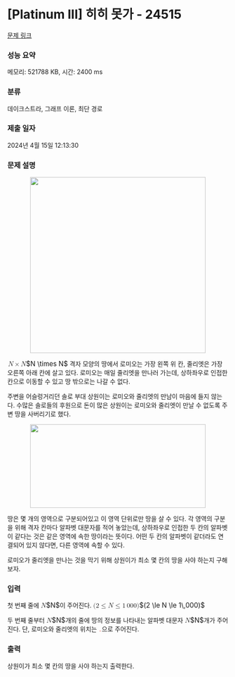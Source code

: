 # [Platinum III] 히히 못가 - 24515 

[문제 링크](https://www.acmicpc.net/problem/24515) 

### 성능 요약

메모리: 521788 KB, 시간: 2400 ms

### 분류

데이크스트라, 그래프 이론, 최단 경로

### 제출 일자

2024년 4월 15일 12:13:30

### 문제 설명

<p style="text-align: center;"><img alt="" src="https://upload.acmicpc.net/a2316711-75e0-4902-a1b7-8f2b203f8704/-/preview/" style="height: 400px; width: 400px;"><br>
 </p>

<p><mjx-container class="MathJax" jax="CHTML" style="font-size: 109%; position: relative;"> <mjx-math class="MJX-TEX" aria-hidden="true"><mjx-mi class="mjx-i"><mjx-c class="mjx-c1D441 TEX-I"></mjx-c></mjx-mi><mjx-mo class="mjx-n" space="3"><mjx-c class="mjx-cD7"></mjx-c></mjx-mo><mjx-mi class="mjx-i" space="3"><mjx-c class="mjx-c1D441 TEX-I"></mjx-c></mjx-mi></mjx-math><mjx-assistive-mml unselectable="on" display="inline"><math xmlns="http://www.w3.org/1998/Math/MathML"><mi>N</mi><mo>×</mo><mi>N</mi></math></mjx-assistive-mml><span aria-hidden="true" class="no-mathjax mjx-copytext">$N \times N$</span></mjx-container> 격자 모양의 땅에서 로미오는 가장 왼쪽 위 칸, 줄리엣은 가장 오른쪽 아래 칸에 살고 있다. 로미오는 매일 줄리엣을 만나러 가는데, 상하좌우로 인접한 칸으로 이동할 수 있고 땅 밖으로는 나갈 수 없다.</p>

<p>주변을 어슬렁거리던 솔로 부대 상원이는 로미오와 줄리엣의 만남이 마음에 들지 않는다. 수많은 솔로들의 후원으로 돈이 많은 상원이는 로미오와 줄리엣이 만날 수 없도록 주변 땅을 사버리기로 했다.</p>

<p style="text-align: center;"><img alt="" src="https://upload.acmicpc.net/658a1f14-0125-4490-891a-2648dbfc5d5b/-/preview/" style="height: 190px; width: 400px;"></p>

<p>땅은 몇 개의 영역으로 구분되어있고 이 영역 단위로만 땅을 살 수 있다. 각 영역의 구분을 위해 격자 칸마다 알파벳 대문자를 적어 놓았는데, 상하좌우로 인접한 두 칸의 알파벳이 같다는 것은 같은 영역에 속한 땅이라는 뜻이다. 어떤 두 칸의 알파벳이 같더라도 연결되어 있지 않다면, 다른 영역에 속할 수 있다.</p>

<p>로미오가 줄리엣을 만나는 것을 막기 위해 상원이가 최소 몇 칸의 땅을 사야 하는지 구해보자.</p>

### 입력 

 <p>첫 번째 줄에 <mjx-container class="MathJax" jax="CHTML" style="font-size: 109%; position: relative;"><mjx-math class="MJX-TEX" aria-hidden="true"><mjx-mi class="mjx-i"><mjx-c class="mjx-c1D441 TEX-I"></mjx-c></mjx-mi></mjx-math><mjx-assistive-mml unselectable="on" display="inline"><math xmlns="http://www.w3.org/1998/Math/MathML"><mi>N</mi></math></mjx-assistive-mml><span aria-hidden="true" class="no-mathjax mjx-copytext">$N$</span></mjx-container>이 주어진다. <mjx-container class="MathJax" jax="CHTML" style="font-size: 109%; position: relative;"><mjx-math class="MJX-TEX" aria-hidden="true"><mjx-mo class="mjx-n"><mjx-c class="mjx-c28"></mjx-c></mjx-mo><mjx-mn class="mjx-n"><mjx-c class="mjx-c32"></mjx-c></mjx-mn><mjx-mo class="mjx-n" space="4"><mjx-c class="mjx-c2264"></mjx-c></mjx-mo><mjx-mi class="mjx-i" space="4"><mjx-c class="mjx-c1D441 TEX-I"></mjx-c></mjx-mi><mjx-mo class="mjx-n" space="4"><mjx-c class="mjx-c2264"></mjx-c></mjx-mo><mjx-mn class="mjx-n" space="4"><mjx-c class="mjx-c31"></mjx-c></mjx-mn><mjx-mstyle><mjx-mspace style="width: 0.167em;"></mjx-mspace></mjx-mstyle><mjx-mn class="mjx-n"><mjx-c class="mjx-c30"></mjx-c><mjx-c class="mjx-c30"></mjx-c><mjx-c class="mjx-c30"></mjx-c></mjx-mn><mjx-mo class="mjx-n"><mjx-c class="mjx-c29"></mjx-c></mjx-mo></mjx-math><mjx-assistive-mml unselectable="on" display="inline"><math xmlns="http://www.w3.org/1998/Math/MathML"><mo stretchy="false">(</mo><mn>2</mn><mo>≤</mo><mi>N</mi><mo>≤</mo><mn>1</mn><mstyle scriptlevel="0"><mspace width="0.167em"></mspace></mstyle><mn>000</mn><mo stretchy="false">)</mo></math></mjx-assistive-mml><span aria-hidden="true" class="no-mathjax mjx-copytext">$(2 \le N \le 1\,000)$</span> </mjx-container></p>

<p>두 번째 줄부터 <mjx-container class="MathJax" jax="CHTML" style="font-size: 109%; position: relative;"><mjx-math class="MJX-TEX" aria-hidden="true"><mjx-mi class="mjx-i"><mjx-c class="mjx-c1D441 TEX-I"></mjx-c></mjx-mi></mjx-math><mjx-assistive-mml unselectable="on" display="inline"><math xmlns="http://www.w3.org/1998/Math/MathML"><mi>N</mi></math></mjx-assistive-mml><span aria-hidden="true" class="no-mathjax mjx-copytext">$N$</span></mjx-container>개의 줄에 땅의 정보를 나타내는 알파벳 대문자 <mjx-container class="MathJax" jax="CHTML" style="font-size: 109%; position: relative;"><mjx-math class="MJX-TEX" aria-hidden="true"><mjx-mi class="mjx-i"><mjx-c class="mjx-c1D441 TEX-I"></mjx-c></mjx-mi></mjx-math><mjx-assistive-mml unselectable="on" display="inline"><math xmlns="http://www.w3.org/1998/Math/MathML"><mi>N</mi></math></mjx-assistive-mml><span aria-hidden="true" class="no-mathjax mjx-copytext">$N$</span></mjx-container>개가 주어진다. 단, 로미오와 줄리엣의 위치는 <span style="color:#e74c3c;"><code>.</code></span>으로 주어진다.</p>

### 출력 

 <p>상원이가 최소 몇 칸의 땅을 사야 하는지 출력한다.</p>

